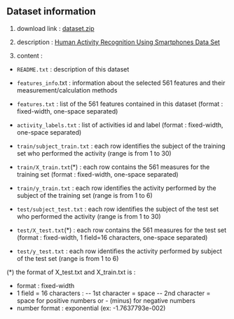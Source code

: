 ## Dataset information

1. download link :  [dataset.zip](https://d396qusza40orc.cloudfront.net/getdata%2Fprojectfiles%2FUCI%20HAR%20Dataset.zip)

2. description : [Human Activity Recognition Using Smartphones Data Set](http://archive.ics.uci.edu/ml/datasets/Human+Activity+Recognition+Using+Smartphones)

3. content :

- `README.txt` : description of this dataset
- `features_info`.txt : information about the selected 561 features and their measurement/calculation methods
- `features.txt` : list of the 561 features contained in this dataset (format : fixed-width, one-space separated)
- `activity_labels.txt` : list of activities id and label (format : fixed-width, one-space separated)

- `train/subject_train.txt` : each row identifies the subject of the training set who performed the activity (range is from 1 to 30)
- `train/X_train.txt`(*) : each row contains the 561 measures for the training set (format : fixed-width, one-space separated)
- `train/y_train.txt` : each row identifies the activity performed by the subject of the training set (range is from 1 to 6)

- `test/subject_test.txt` : each row identifies the subject of the test set who performed the activity (range is from 1 to 30)
- `test/X_test.txt`(*) : each row contains the 561 measures for the test set (format : fixed-width, 1 field=16 characters, one-space separated)
- `test/y_test.txt` : each row identifies the activity performed by subject of the test set (range is from 1 to 6)

(*) the format of X_test.txt and X_train.txt is :
- format : fixed-width 
- 1 field = 16 characters : 
-- 1st character = space
-- 2nd character = space for positive numbers or - (minus) for negative numbers
- number format : exponential (ex: -1.7637793e-002)
